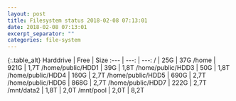 ```yaml
---
layout: post
title: Filesystem status 2018-02-08 07:13:01
date: 2018-02-08 07:13:01
excerpt_separator: ""
categories: file-system
---
```

{:.table_alt}
Harddrive | Free | Size
:--- | ---: | ---:
/ | 25G | 37G
/home | 921G | 1,7T
/home/public/HDD1 | 39G | 1,8T
/home/public/HDD3 | 50G | 1,8T
/home/public/HDD4 | 160G | 2,7T
/home/public/HDD5 | 690G | 2,7T
/home/public/HDD6 | 868G | 2,7T
/home/public/HDD7 | 222G | 2,7T
/mnt/data2 | 1,8T | 2,0T
/mnt/pool | 2,0T | 8,2T
